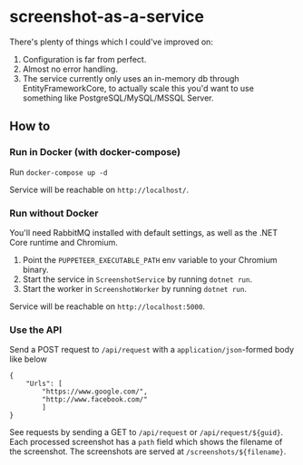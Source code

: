 # screenshot-as-a-service

There's plenty of things which I could've improved on:

1.  Configuration is far from perfect.
2.  Almost no error handling.
3.  The service currently only uses an in-memory db through EntityFrameworkCore, to actually scale this
    you'd want to use something like PostgreSQL/MySQL/MSSQL Server.



## How to

### Run in Docker (with docker-compose)

Run `docker-compose up -d`

Service will be reachable on `http://localhost/`.

### Run without Docker

You'll need RabbitMQ installed with default settings, as well as the .NET Core runtime and Chromium.

1. Point the `PUPPETEER_EXECUTABLE_PATH` env variable to your Chromium binary.
2. Start the service in `ScreenshotService` by running `dotnet run`.
3. Start the worker in `ScreenshotWorker` by running `dotnet run`.

Service will be reachable on `http://localhost:5000`.

### Use the API

Send a POST request to `/api/request` with a `application/json`-formed body like below
```
{
	"Urls": [
		"https://www.google.com/",
		"http://www.facebook.com/"
		]
}
```

See requests by sending a GET to `/api/request` or `/api/request/${guid}`. Each processed screenshot has a `path` field which shows the filename of the screenshot. The screenshots are served at `/screenshots/${filename}`.
